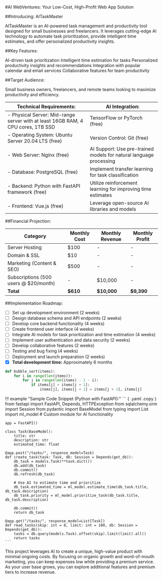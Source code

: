 #AI WebVentures: Your Low-Cost, High-Profit Web App Solution

##Introducing: AITaskMaster

AITaskMaster is an AI-powered task management and productivity tool designed for small businesses and freelancers. It leverages cutting-edge AI technology to automate task prioritization, provide intelligent time estimates, and offer personalized productivity insights.

##Key Features:

AI-driven task prioritization
Intelligent time estimation for tasks
Personalized productivity insights and recommendations
Integration with popular calendar and email services
Collaborative features for team productivity

##Target Audience:

Small business owners, freelancers, and remote teams looking to maximize productivity and efficiency.

|**Technical Requirements:**                                                         | **AI Integration:**                                                    |
| ---------------------------------------------------------------------------------- | ---------------------------------------------------------------------- |
| - Physical Server: Mid-range server with at least 16GB RAM, 4 CPU cores, 1TB SSD   | TensorFlow or PyTorch (free)                                           |
| - Operating System: Ubuntu Server 20.04 LTS (free)                                 | Version Control: Git (free)                                            |
| - Web Server: Nginx (free)                                                         | AI Support: Use pre-trained models for natural language processing     |
| - Database: PostgreSQL (free)                                                      | Implement transfer learning for task classification                    |
| - Backend: Python with FastAPI framework (free)                                    | Utilize reinforcement learning for improving time estimates            |
| - Frontend: Vue.js (free)                                                          | Leverage open-source AI libraries and models                           |

##Financial Projection:

| **Category**                            |**Monthly Cost**     | **Monthly Revenue**    | **Monthly Profit**    |
| --------------------------------------- | ------------------- | ---------------------- | --------------------- |
| Server Hosting                          | $100                | -                      | -                     |
| Domain & SSL                            | $10                 | -                      | -                     |
| Marketing (Content & SEO)               | $500	            | -                      | -                     |
| Subscriptions (500 users @ $20/month)   | -                   | $10,000                | -                     |
| **Total**                               | **$610**            | **$10,000**            | **$9,390**            |

##Implementation Roadmap:
- [ ] Set up development environment (2 weeks)
- [ ] Design database schema and API endpoints (2 weeks)
- [ ] Develop core backend functionality (4 weeks)
- [ ] Create frontend user interface (4 weeks)
- [ ] Integrate AI models for task prioritization and time estimation (4 weeks)
- [ ] Implement user authentication and data security (2 weeks)
- [ ] Develop collaborative features (2 weeks)
- [ ] Testing and bug fixing (4 weeks)
- [ ] Deployment and launch preparation (2 weeks)
- [x] **Total development time:** Approximately 6 months

``` py title="Sample Code Snippet (Python with FastAPI):"
def bubble_sort(items):
    for i in range(len(items)):
        for j in range(len(items) - 1 - i):
            if items[j] > items[j + 1]:
                items[j], items[j + 1] = items[j + 1], items[j]
```

!!! example "Sample Code Snippet (Python with FastAPI):"
    ``` { .yaml .copy }
    from fastapi import FastAPI, Depends, HTTPException
    from sqlalchemy.orm import Session
    from pydantic import BaseModel
    from typing import List
    import ml_model  # Custom module for AI functionality
    
    app = FastAPI()
    
    class Task(BaseModel):
        title: str
        description: str
        estimated_time: float
    
    @app.post("/tasks/", response_model=Task)
    def create_task(task: Task, db: Session = Depends(get_db)):
        db_task = models.Task(**task.dict())
        db.add(db_task)
        db.commit()
        db.refresh(db_task)
        
        # Use AI to estimate time and prioritize
        db_task.estimated_time = ml_model.estimate_time(db_task.title, db_task.description)
        db_task.priority = ml_model.prioritize_task(db_task.title, db_task.description)
        
        db.commit()
        return db_task
    
    @app.get("/tasks/", response_model=List[Task])
    def read_tasks(skip: int = 0, limit: int = 100, db: Session = Depends(get_db)):
        tasks = db.query(models.Task).offset(skip).limit(limit).all()
        return tasks
    ```

This project leverages AI to create a unique, high-value product with minimal ongoing costs. By focusing on organic growth and word-of-mouth marketing, you can keep expenses low while providing a premium service. As your user base grows, you can explore additional features and premium tiers to increase revenue.
